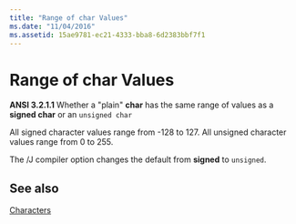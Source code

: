 ```yaml
---
title: "Range of char Values"
ms.date: "11/04/2016"
ms.assetid: 15ae9781-ec21-4333-bba8-6d2383bbf7f1
---
```

# Range of char Values

**ANSI 3.2.1.1** Whether a "plain" **char** has the same range of values as a **signed char** or an `unsigned char`

All signed character values range from -128 to 127. All unsigned character values range from 0 to 255.

The /J compiler option changes the default from **signed** to `unsigned`.

## See also

[Characters](../c-language/characters.md)
